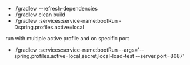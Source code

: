 
- ./gradlew --refresh-dependencies
- ./gradlew clean build
- ./gradlew :services:service-name:bootRun -Dspring.profiles.active=local

run with multiple active profile and on specific port
- ./gradlew :services:service-name:bootRun --args='--spring.profiles.active=local,secret,local-load-test  --server.port=8087'
